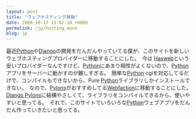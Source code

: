 ```yaml
---
layout: post
title: "ウェブホスティング移動"
date: 2008-10-13 13:02:10 +0000
permalink: /jp/hosting_move
blog: jp
---
```


<p>最近<a href="http://www.python.org/" title="Python">Python</a>や<a href="http://www.djangoproject.com/" title="Django">Django</a>の開発をだんだんやっていてる僕が、このサイトを新しいウェブホスティングプロバイダーに移動することにした。　今は <a href="http://www.hasweb.com/" title="Hasweb">Hasweb</a>という安いプロバイダーなんですけど、<a href="http://www.python.org/" title="Python">Python</a>にあまり相性がよくないので、<a href="http://www.python.org/" title="Python">Python</a>アプリをサーバーに動かすのが難しすぎる。　簡単な<a href="http://www.python.org/" title="Python">Python</a> cgiを対応してるだけで、コンパイルもできないから、Pure <a href="http://www.python.org/" title="Python">Python</a>ライブラリしかインストールできない。　なので、<a href="http://pylonshq.com/" title="Pylons">Pylons</a>がおすすめしてる<a href="http://www.webfaction.com/" title="Webfaction">Webfaction</a>に移動することにした。 <a href="http://www.djangoproject.com/" title="Django">Django</a>,<a href="http://pylonshq.com/" title="Pylons">Pylons</a>に結構やさしくて、ライブラリをコンパイルできるから、使いやすいと思ってる。　それで、このサイトでいろいろな<a href="http://www.python.org/" title="Python">Python</a>ウェブアプリをだんだん作っていきたいと思ってる。</p>
<div class="sharethis">
        <script type="text/javascript" language="javascript">
          SHARETHIS.addEntry( {
            title : 'ウェブホスティング移動',
              url   : 'http://www.ianlewis.org/jp/hosting_move'}, 
            { button: true }
          ) ;
        </script></div>

